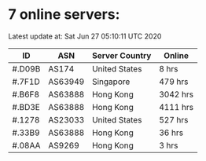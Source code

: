 # 7 online servers:

Latest update at: Sat Jun 27 05:10:11 UTC 2020

| ID | ASN | Server Country | Online |
| -- | --- | -------------- | ------ |
| #.D09B | AS174 | United States | 8 hrs |
| #.7F1D | AS63949 | Singapore | 479 hrs |
| #.B6F8 | AS63888 | Hong Kong | 3042 hrs |
| #.BD3E | AS63888 | Hong Kong | 4111 hrs |
| #.1278 | AS23033 | United States | 527 hrs |
| #.33B9 | AS63888 | Hong Kong | 36 hrs |
| #.08AA | AS9269 | Hong Kong | 3 hrs |

